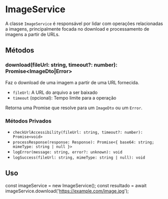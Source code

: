 # ImageService

A classe `ImageService` é responsável por lidar com operações relacionadas a imagens, principalmente focada no download e processamento de imagens a partir de URLs.

## Métodos

### download(fileUrl: string, timeout?: number): Promise<ImageDto|Error>

Faz o download de uma imagem a partir de uma URL fornecida.

- `fileUrl`: A URL do arquivo a ser baixado
- `timeout` (opcional): Tempo limite para a operação

Retorna uma Promise que resolve para um `ImageDto` ou um `Error`.

### Métodos Privados

- `checkUrlAccessibility(fileUrl: string, timeout?: number): Promise<void>`
- `processResponse(response: Response): Promise<{ base64: string; mimeType: string | null }>`
- `logError(message: string, error?: unknown): void`
- `logSuccess(fileUrl: string, mimeType: string | null): void`

## Uso

const imageService = new ImageService();
const resultado = await imageService.download('https://example.com/image.jpg');